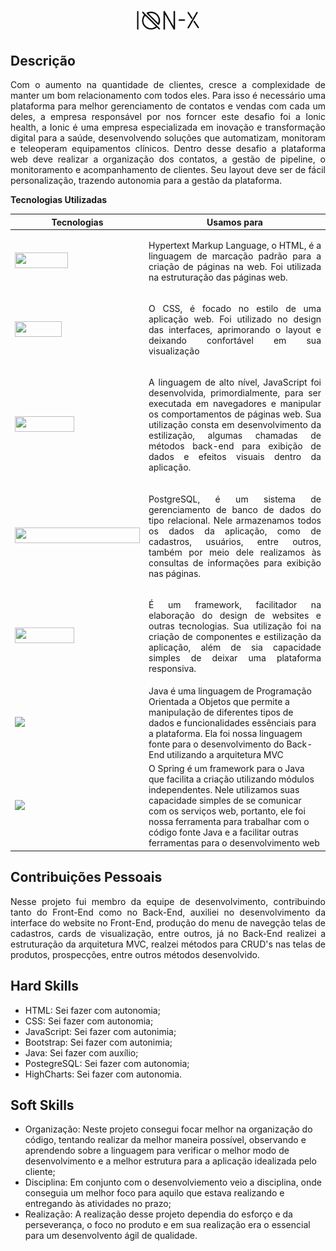 <h1 align="center"><img src="https://github.com/ThomasPalma1/FatecAPI-03/blob/main/docs/wireframes/ion-x/Logo%20ion-x.png" width="100px">

<h2>Descrição</h2>
<p align = "justify">
Com  o aumento  na  quantidade  de  clientes,  cresce  a  complexidade  de  manter  um  bom  relacionamento com todos eles. Para isso é necessário uma plataforma para melhor gerenciamento de contatos e vendas com cada um deles, a empresa responsável por nos forncer este desafio foi a Ionic health, a Ionic é uma empresa especializada em inovação e transformação digital para a saúde, desenvolvendo soluções que automatizam, monitoram e teleoperam equipamentos clínicos. Dentro desse desafio a plataforma web deve realizar a organização dos contatos, a gestão de pipeline, o monitoramento e acompanhamento de clientes. Seu layout deve ser de fácil personalização, trazendo autonomia para a gestão da plataforma.</p

## **Tecnologias Utilizadas**

Tecnologias | Usamos para
----------|---------
<img src="https://img.shields.io/badge/HTML5-E34F26?style=for-the-badge&logo=html5&logoColor=white" width = "85px" height="25px"> | <p align = "justify">Hypertext Markup Language, o HTML, é a linguagem de marcação padrão para a criação de páginas na web. Foi utilizada na estruturação das páginas web.</p>
<img src="https://img.shields.io/badge/CSS3-1572B6?style=for-the-badge&logo=css3&logoColor=white" width = "75px" height="25px"> | <p align = "justify">O CSS, é focado no estilo de uma aplicação web. Foi utilizado no design das interfaces, aprimorando o layout e deixando confortável em sua visualização</p>
<img src="https://img.shields.io/badge/JavaScript-F7DF1E?style=for-the-badge&logo=javascript&logoColor=black" width = "95px" height="25px"> | <p align = "justify">A linguagem de alto nível, JavaScript foi desenvolvida, primordialmente, para ser executada em navegadores e manipular os comportamentos de páginas web. Sua utilização consta em desenvolvimento da estilização, algumas chamadas de métodos back-end para exibição de dados e efeitos visuais dentro da aplicação.</p>
<img src="https://img.shields.io/badge/PostgreSQL-316192?style=for-the-badge&logo=postgresql&logoColor=white" width = "200px" height="25px"> | <p align = "justify">PostgreSQL, é um sistema de gerenciamento de banco de dados do tipo relacional. Nele armazenamos todos os dados da aplicação, como de cadastros, usuários, entre outros, também por meio dele realizamos às consultas de informações para exibição nas páginas.</p>
<img src="https://img.shields.io/badge/Bootstrap-563D7C?style=for-the-badge&logo=bootstrap&logoColor=white" width = "95px" height="25px"> | <p align = "justify">É um framework, facilitador na elaboração do design de websites e outras tecnologias. Sua utilização foi na criação de componentes e estilização da aplicação, além de sia capacidade simples de deixar uma plataforma responsiva.</p> |
<img src="https://img.shields.io/badge/Java-ED8B00?style=for-the-badge&logo=java&logoColor=white"> | Java é uma linguagem de Programação Orientada a Objetos que permite a manipulação de diferentes tipos de dados e funcionalidades essênciais para a plataforma. Ela foi nossa linguagem fonte para o desenvolvimento do Back-End utilizando a arquitetura MVC |
<img src="https://img.shields.io/badge/Spring-6DB33F?style=for-the-badge&logo=spring&logoColor=white"> | O Spring é um framework para o Java que facilita a criação utilizando módulos independentes. Nele utilizamos suas capacidade simples de se comunicar com os serviços web, portanto, ele foi nossa ferramenta para trabalhar com o código fonte Java e a facilitar outras ferramentas para o desenvolvimento web |</p>

## **Contribuições Pessoais**
<p align="justify">
Nesse projeto fui membro da equipe de desenvolvimento, contribuindo tanto do Front-End como no Back-End, auxiliei no desenvolvimento da interface do website no Front-End, produção do menu de navegção telas de cadastros, cards de visualização, entre outros, já no Back-End realizei a estruturação da arquitetura MVC, realzei métodos para CRUD's nas telas de produtos, prospecções, entre outros métodos desenvolvido.
</p>

## **Hard Skills**
* HTML: Sei fazer com autonomia;
* CSS: Sei fazer com autonomia;
* JavaScript: Sei fazer com autonimia;
* Bootstrap: Sei fazer com autonimia;
* Java: Sei fazer com auxílio;
* PostegreSQL: Sei fazer com autonomia;
* HighCharts: Sei fazer com autonomia.

## **Soft Skills**
* Organização: Neste projeto consegui focar melhor na organização do código, tentando realizar da melhor maneira possível, observando e aprendendo sobre a linguagem para verificar o melhor modo de desenvolvimento e a melhor estrutura para a aplicação idealizada pelo cliente;
* Disciplina: Em conjunto com o desenvolviemento veio a disciplina, onde conseguia um melhor foco para aquilo que estava realizando e entregando às atividades no prazo;
* Realização: A realização desse projeto dependia do esforço e da perseverança, o foco no produto e em sua realização era o essencial para um desenvolvento ágil de qualidade.

